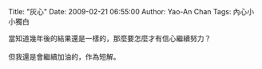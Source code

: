 Title: "灰心"
Date: 2009-02-21 06:55:00
Author: Yao-An Chan
Tags: 內心小小獨白


<div class='post'>
當知道幾年後的結果還是一樣的，那麼要怎麼才有信心繼續努力？<br /><br />但我還是會繼續加油的，作為短解。</div>
